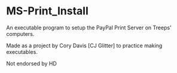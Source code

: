 # MS-Print_Install
An executable program to setup the PayPal Print Server on Treeps' computers.

Made as a project by Cory Davis [CJ Glitter] to practice making executables.

Not endorsed by HD

